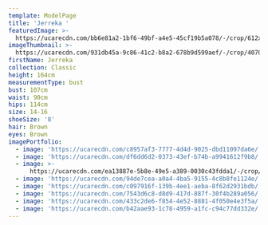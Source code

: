 ```yaml
---
template: ModelPage
title: 'Jerreka '
featuredImage: >-
  https://ucarecdn.com/bb6e81a2-1bf6-49bf-a4e5-45cf19b5a078/-/crop/612x330/0,9/-/preview/
imageThumbnail: >-
  https://ucarecdn.com/931db45a-9c86-41c2-b8a2-678b9d599aef/-/crop/4070x5585/216,13/-/preview/
firstName: Jerreka
collection: Classic
height: 164cm
measurementType: bust
bust: 107cm
waist: 90cm
hips: 114cm
size: 14-16
shoeSize: '8'
hair: Brown
eyes: Brown
imagePortfolio:
  - image: 'https://ucarecdn.com/c8957af3-7777-4d4d-9025-dbd11097da6e/'
  - image: 'https://ucarecdn.com/df6dd6d2-0373-43ef-b74b-a9941612f9b8/'
  - image: >-
      https://ucarecdn.com/ea13887e-5b8e-49e5-a389-0030c43fdda1/-/crop/558x841/329,696/-/preview/
  - image: 'https://ucarecdn.com/94de7cea-a0a4-4ba5-9155-4c8b8fe1124e/'
  - image: 'https://ucarecdn.com/c097916f-139b-4ee1-aeba-8f62d2931bdb/'
  - image: 'https://ucarecdn.com/7543d6c8-d8d9-417d-887f-30f4b289a056/'
  - image: 'https://ucarecdn.com/433c2de6-f854-4e52-8881-4f050e4e3f5a/'
  - image: 'https://ucarecdn.com/b42aae93-1c78-4959-a1fc-c94c77dd332e/'
---
```


